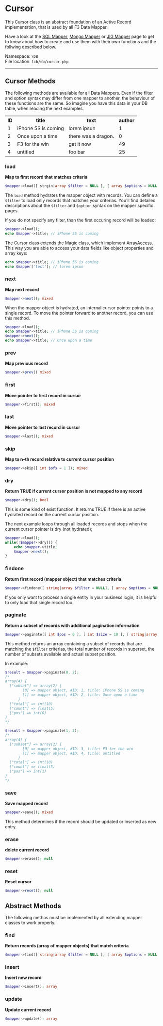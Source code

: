 # Cursor

This Cursor class is an abstract foundation of an [Active Record](http://en.wikipedia.org/wiki/Active_Record) implementation, that is used by all F3 Data Mapper.

Have a look at the [SQL Mapper](sql-mapper), [Mongo Mapper](mongo-mapper) or [JIG Mapper](jig-mapper) page to get to know about how to create and use them with their own functions and the follwing described below.


Namespace: `\DB` <br/>
File location: `lib/db/cursor.php`

---

## Cursor Methods

The following methods are available for all Data Mappers. Even if the filter and option syntax may differ from one mapper to another,
the behaviour of these functions are the same. So imagine you have this data in your DB table, when reading the next examples.

<table class="table table-bordered table-condensed table-striped">
    <tr>
        <th>ID</th>
        <th>title</th>
        <th>text</th>
        <th>author</th>
    </tr>
    <tr>
        <td>1</td>
        <td>iPhone 5S is coming</td>
        <td>lorem ipsun</td>
        <td>1</td>
    </tr>
    <tr>
        <td>2</td>
        <td>Once upon a time</td>
        <td>there was a dragon.</td>
        <td>0</td>
    </tr>
    <tr>
        <td>3</td>
        <td>F3 for the win</td>
        <td>get it now</td>
        <td>49</td>
    </tr>
    <tr>
        <td>4</td>
        <td>untitled</td>
        <td>foo bar</td>
        <td>25</td>
    </tr>
</table>


### load

**Map to first record that matches criteria**

``` php
$mapper->load([ strgin|array $filter = NULL ], [ array $options = NULL ]); array|false
```

The `load` method hydrates the mapper object with records. You can define a `$filter` to load only records that matches your criterias.
You'll find detailed descriptions about the `$filter` and `$option` syntax on the mapper specific pages.

If you do not specify any filter, than the first occuring record will be loaded:

``` php
$mapper->load();
echo $mapper->title; // iPhone 5S is coming
```

The Cursor class extends the Magic class, which implement [ArrayAccess](http://php.net/manual/en/class.arrayaccess.php).
This way you are able to access your data fields like object properties and array keys:

``` php
echo $mapper->title; // iPhone 5S is coming
echo $mapper['text']; // lorem ipsun
```


### next

**Map next record**

``` php
$mapper->next(); mixed
```

When the mapper object is hydrated, an internal cursor pointer points to a single record. To move the pointer forward to another record, you can use this method.

``` php
$mapper->load();
echo $mapper->title; // iPhone 5S is coming
$mapper->next();
echo $mapper->title; // Once upon a time
```

### prev

**Map previous record**

``` php
$mapper->prev() mixed
```


### first

**Move pointer to first record in cursor**

``` php
$mapper->first(); mixed
```

### last

**Move pointer to last record in cursor**

``` php
$mapper->last(); mixed
```

### skip

**Map to n-th record relative to current cursor position**

``` php
$mapper->skip([ int $ofs = 1 ]); mixed
```

### dry

**Return TRUE if current cursor position is not mapped to any record**

``` php
$mapper->dry(); bool
```

This is some kind of exist function. It returns TRUE if there is an active hydrated record on the current cursor position.

The next example loops through all loaded records and stops when the current cursor pointer is dry (not hydrated);

``` php
$mapper->load();
while(!$mapper->dry()) {
    echo $mapper->title;
    $mapper->next();
}
```

### findone

**Return first record (mapper object) that matches criteria**

``` php
$mapper->findone([ string|array $filter = NULL], [ array $options = NULL ], [ int $ttl = 0 ]); object|false
```

If you only want to process a single entity in your business login, it is helpful to only load that single record too.


### paginate

**Return a subset of records with additional pagination information**

``` php
$mapper->paginate([ int $pos = 0 ], [ int $size = 10 ], [ string|array $filter = NULL ], [ array $options = NULL ]); array
```

This method returns an array containing a subset of records that are matching the `$filter` criterias,
the total number of records in superset, the number of subsets available and actual subset position.

In example:

``` php
$result = $mapper->paginate(0, 2);
/*
array(4) {
  ["subset"] => array(2) {
        [0] => mapper object, #ID: 1, title: iPhone 5S is coming
        [1] => mapper object, #ID: 2, title: Once upon a time
      }
  ["total"] => int(10)
  ["count"] => float(5)
  ["pos"] => int(0)
}
*/

$result = $mapper->paginate(1, 2);
/*
array(4) {
  ["subset"] => array(2) {
        [0] => mapper object, #ID: 3, title: F3 for the win
        [1] => mapper object, #ID: 4, title: untitled
      }
  ["total"] => int(10)
  ["count"] => float(5)
  ["pos"] => int(1)
}
*/

```


### save

**Save mapped record**

``` php
$mapper->save(); mixed
```

This method determines if the record should be updated or inserted as new entry.

### erase

**delete current record**

``` php
$mapper->erase(); null
```

### reset

**Reset cursor**

``` php
$mapper->reset(); null
```


## Abstract Methods

The following methos must be implemented by all extending mapper classes to work properly.

### find

**Return records (array of mapper objects) that match criteria**

``` php
$mapper->find([ string|array $filter = NULL ], [ array $options = NULL ]); array
```


### insert

**Insert new record**

``` php
$mapper->insert(); array
```


### update

**Update current record**

``` php
$mapper->update(); array
```